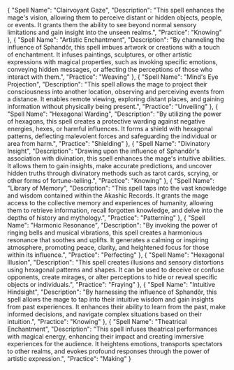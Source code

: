 {
  "Spell Name": "Clairvoyant Gaze",
  "Description": "This spell enhances the mage's vision, allowing them to perceive distant or hidden objects, people, or events. It grants them the ability to see beyond normal sensory limitations and gain insight into the unseen realms.",
  "Practice": "Knowing"
},
{
  "Spell Name": "Artistic Enchantment",
  "Description": "By channeling the influence of Sphandôr, this spell imbues artwork or creations with a touch of enchantment. It infuses paintings, sculptures, or other artistic expressions with magical properties, such as invoking specific emotions, conveying hidden messages, or affecting the perceptions of those who interact with them.",
  "Practice": "Weaving"
},
{
  "Spell Name": "Mind's Eye Projection",
  "Description": "This spell allows the mage to project their consciousness into another location, observing and perceiving events from a distance. It enables remote viewing, exploring distant places, and gaining information without physically being present.",
  "Practice": "Unveiling"
},
{
  "Spell Name": "Hexagonal Warding",
  "Description": "By utilizing the power of hexagons, this spell creates a protective warding against negative energies, hexes, or harmful influences. It forms a shield with hexagonal patterns, deflecting malevolent forces and safeguarding the individual or area from harm.",
  "Practice": "Shielding"
},
{
  "Spell Name": "Divinatory Insight",
  "Description": "Drawing upon the influence of Sphandôr's association with divination, this spell enhances the mage's intuitive abilities. It allows them to gain insights, make accurate predictions, and uncover hidden truths through divinatory methods such as tarot cards, scrying, or other forms of fortune-telling.",
  "Practice": "Knowing"
},
{
  "Spell Name": "Library of Memory",
  "Description": "This spell taps into the vast knowledge and wisdom contained within the Akashic Records. It grants the mage access to the collective memory and experiences of humanity, allowing them to retrieve information, recall forgotten knowledge, and delve into the depths of history and mythology.",
  "Practice": "Patterning"
},
{
  "Spell Name": "Harmonic Resonance",
  "Description": "By invoking the power of ringing bells and musical vibrations, this spell creates a harmonious resonance that soothes and uplifts. It generates a calming or inspiring atmosphere, promoting peace, clarity, and heightened focus for those within its influence.",
  "Practice": "Perfecting"
},
{
  "Spell Name": "Hexagonal Illusion",
  "Description": "This spell creates illusions and sensory distortions using hexagonal patterns and shapes. It can be used to deceive or confuse opponents, create mirages, or alter perceptions to hide or reveal specific objects or individuals.",
  "Practice": "Fraying"
},
{
  "Spell Name": "Intuitive Hindsight",
  "Description": "By harnessing the influence of Sphandôr, this spell allows the mage to tap into their intuitive wisdom and gain insights from past experiences. It enhances their ability to learn from the past, make informed decisions, and navigate complex situations based on their intuition.",
  "Practice": "Knowing"
},
{
  "Spell Name": "Theatrical Enchantment",
  "Description": "This spell infuses theatrical performances with magical energy, enhancing their impact and creating immersive experiences for the audience. It heightens emotions, transports spectators to other realms, and evokes profound responses through the power of artistic expression.",
  "Practice": "Making"
}